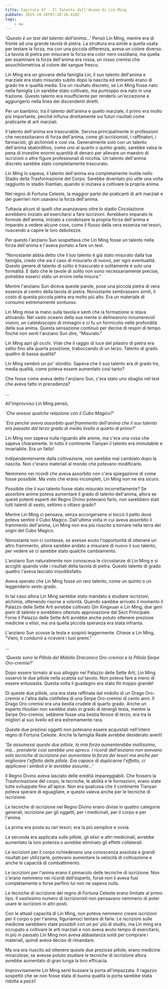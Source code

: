 ```yaml
---
title: Capitolo 47 - Il Talento dell'Anima di Lin Ming
pubDate: 2025-10-16T07:28:18.410Z
tags:
    - mw
---
```



<em>'Questo è un test del talento dell'anima...'</em> Pensò Lin Ming, mentre era di fronte ad una grande tavola di pietra. La struttura era simile a quella usata per testare la forza, ma con una piccola differenza, aveva un colore diverso.
La tavola di pietra per misurare la forza era color nero ossidiana, ma quella per esaminare la forza dell'anima era rossa, un rosso cremisi che assochilometriva al colore del sangue fresco.


Lin Ming era un giovane della famiglia Lin, il suo talento dell'anima e marziale era stato misurato subito dopo la nascita ed entrambi erano di grado tre e qualità media. Era un risultato discreto; se Lin Ming fosse nato nella famiglia Lin sarebbe stato coltivato, ma purtroppo era nato in una frazione. Questo talento era insufficiente per renderlo un'eccezione e aggiungerlo nella linea dei discendenti diretti.


Per un bambino, tra il talento dell'anima e quello marziale, il primo era molto più importante, perché influiva direttamente sui futuri risultati come praticante di arti marziali.


Il talento dell'anima era trascurabile. Serviva principalmente in professioni che necessitavano di forza dell'anima, come gli iscrizionisti, i raffinatori, i farmacisti, gli alchimisti e così via. Generalmente solo con un talento dell'anima sbalorditivo, come uno al quarto o quinto grado, sarebbe valsa la pena di investire enormi quantità di denaro per allevare un maestro di iscrizioni o altre figure professionali di nicchia. Un talento dell'anima discreto sarebbe stato completamente trascurato.


Lin Ming lo sapeva, il talento dell'anima era completamente inutile nello Stadio della Trasformazione del Corpo. Sarebbe diventato più utile una volta raggiunto lo stadio Xiantian, quando si iniziava a coltivare la propria anima.


Nel regno di Fortuna Celeste, la maggior parte dei praticanti di arti marziali e dei guerrieri non usavano la forza dell'anima.


Tuttavia alcuni di quelli che avanzavano oltre lo stadio Circolazione avrebbero iniziato ad esercitarsi a fare iscrizioni. Avrebbero imparato le formule dell'anima, iniziato a condensare la propria forza dell'anima e imparato a vedere alcune cose, come il flusso della vera essenza nei tesori, riuscendo a capire le loro debolezze.


Per questo l'anziano Sun sospettava che Lin Ming fosse un talento nella forza dell'anima e l'aveva portato a fare un test.


"Nonostante abbia detto che il tuo talento è già stato misurato dalla tua famiglia, credo che sia il caso di misurarlo di nuovo, per ogni eventualità.
Questo genere di talento di solito è trascurato e solitamente è solo una formalità. E dato che le tavole di solito non sono necessariamente precise, potrebbe esserci stato un errore nella misura."


Mentre l'anziano Sun diceva queste parole, pose una piccola pietra di vera essenza al centro della tavola di pietra. Nonostante sembrassero simili, il costo di questa piccola pietra era molto più alto. Era un materiale di consumo estremamente sontuoso.


Lin Ming mise la mano sulla tavola e sentì che la formazione si stava attivando. Nel vasto oceano della sua mente si delinearono innumerevoli visioni, un caleidoscopio di immagini e ci fu un formicolio nelle profondità della sua anima. Questa sensazione continuò per decine di respiri di tempo finché non sentì l'anziano Sun dire, "Misurato."


Lin Ming aprì gli occhi. Vide che il raggio di luce del pilastro di pietra era salito fino alla quarta posizione, traboccando di un terzo. Talento di grado quattro di bassa qualità?


Lin Ming sembrò un po' stordito. Sapeva che il suo talento era di grado tre, media qualità, come poteva essere aumentato così tanto?


Che fosse come aveva detto l'anziano Sun, c'era stato uno sbaglio nel test che aveva fatto in precedenza?


...


All'improvviso Lin Ming pensò,


<em>'Che avesse qualche relazione con il Cubo Magico?'


'Era perché aveva assorbito quel frammento dell'anima che il suo talento era passato dal terzo grado di medio livello a quarto di primo?'</em>


Lin Ming non sapeva nulla riguardo alle anime, ma c'era una cosa che sapeva chiaramente. In tutto il continente Tianyan il talento era immutabile e invariabile. Era un fatto!


Indipendentemente dalla coltivazione, non sarebbe mai cambiato dopo la nascita. Non c'erano materiali al mondo che potevano modificarlo.


Nemmeno nei ricordi che aveva assorbito non c'era spiegazione di come fosse possibile. Ma visto che erano incompleti, Lin Ming non ne era sicuro.


Possibile che il suo talento fosse stato misurato incorrettamente? Se assorbire anime poteva aumentare il grado di talento dell'anima, allora se questi potenti esperti del Regno Divino potevano farlo, non sarebbero stati tutti talenti di sesto, settimo o ottavo grado?


Mentre Lin Ming ci pensava, senza accorgersene si toccò il petto dove poteva sentire il Cubo Magico. Dall'ultima volta in cui aveva assorbito il frammento dell'anima, Lin Ming non era più riuscito a tornare nella terra dei sogni del Cubo Magico.


Nonostante non ci contasse, se avesse avuto l'opportunità di ottenere un altro frammento, allora sarebbe andato a misurare di nuovo il suo talento, per vedere se ci sarebbe stato qualche cambiamento.


L'anziano Sun naturalmente non conosceva le circostanze di Lin Ming e si accigliò quando vide i risultati della tavola di pietra. Questo talento di grado quattro l'aveva lasciato insoddisfatto.


Aveva sperato che Lin Ming fosse un raro talento, come un quinto o un leggendario sesto grado.


In tal caso allora Lin Ming sarebbe stato mandato a studiare iscrizioni, alchimia, ottenendo risorse a volontà. Quando sarebbe arrivato il momento il Palazzo delle Sette Arti avrebbe coltivato Qin Xingxuan e Lin Ming, due geni pieni di talento e avrebbero ottenuto approvazione dal Sect Principale. Forse il Palazzo delle Sette Arti avrebbe anche potuto ottenere preziose medicine o elisir, ma ora quella piccola speranza era stata infranta.


L'anziano Sun scosse la testa e sospirò leggermente.
Chiese a Lin Ming, "Vieni, ti condurrò a ricevere i tuoi premi."


...


<em>'Queste sono la Pillola del Midollo Draconico Oro-cremisi e la Pillola Serpe Oro-cremisi?'</em>


Dopo essere tornato al suo alloggio nel Palazzo delle Sette Arti, Lin Ming osservò le due pillole nella scatola sul tavolo. Non poteva fare a meno di essere entusiasta. Questa volta il guadagno era stato fin troppo grande!


Di queste due pillole, una era stata raffinata dal midollo di un Drago Oro-cremisi e l'altra dalla cistifellea di una Serpe Oro-cremisi di cento anni.
Il Drago Oro-cremisi era una bestia crudele di quarto grado. Anche un esperto Houtian non sarebbe stato in grado di tenergli testa, mentre la Serpe Oro-cremisi, sebbene fosse una bestia feroce di terzo, era tra le migliori al suo livello ed era estremamente rara.


Queste due preziosi oggetti non potevano essere acquistati nell'intero regno di Fortuna Celeste. Anche la famiglia Reale avrebbe desiderato averli!


<em>'Se assumessi queste due pillole, la mia forza aumenterebbe moltissimo, ma... prenderle così sarebbe uno spreco. I ricordi dell'anziano non avevano solo tecniche di iscrizione per aumentare la forza dei tesori ma anche per migliorare l'effetto delle pillole. Era capace di duplicarne l'effetto, ci applicava i simboli e le avrebbe assunte...'</em>


Il Regno Divino aveva lasciato delle eredità impareggiabili.
Che fossero la Trasformazione del corpo, le tecniche, le abilità e le formazioni, erano state tutte sviluppate fino all'apice. Non era qualcosa che il continente Tianyan poteva sperare di eguagliare, e questo valeva anche per le tecniche di iscrizione.


Le tecniche di iscrizione nel Regno Divino erano divise in quattro categorie generali; iscrizione per gli oggetti, per i medicinali, per il corpo e per l'anima.


La prima era posta su rari tesori; era la più semplice e ovvia.


La seconda era applicata sulle pillole, gli elisir e altri medicinali; avrebbe aumentato la loro potenza o avrebbe eliminato gli effetti collaterali.


Le iscrizioni per il corpo richiedevano una conoscenza assoluta e grandi risultati per utilizzarle, potevano aumentare la velocità di coltivazione e anche le capacità di combattimento.


Le iscrizioni per l'anima erano il pinnacolo delle tecniche di iscrizione. Non c'erano nemmeno nei ricordi dell'esperto, forse non li aveva fusi completamente o forse perfino lui non ne sapeva nulla.


Le tecniche di iscrizione del regno di Fortuna Celeste erano limitate al primo tipo. Il vastissimo numero di iscrizionisti non pensavano nemmeno di poter usare le iscrizioni in altri posti.


Con le attuali capacità di Lin Ming, non poteva nemmeno creare iscrizioni per il corpo o per l'anima, figuriamoci tentare di farle. Le iscrizioni sulle medicine sarebbero state possibili con un po' più di studio, ma Lin ming era occupato a coltivare le arti marziali e non aveva avuto tempo di esercitarsi, in più in passato Lin Ming non aveva abbastanza soldi per comprare i materiali, quindi aveva deciso di rimandare.


Ma ora era riuscito ad ottenere queste due preziose pillole, erano medicine miracolose; se avesse potuto studiare le tecniche di iscrizione allora avrebbe aumentato di gran lunga la loro efficacia.


Improvvisamente Lin Ming sentì bussare la porta all'impazzata. Il ragazzo sospettò che se non fosse stata di buona qualità la porta sarebbe stata ridotta a pezzi!
                                


                                



